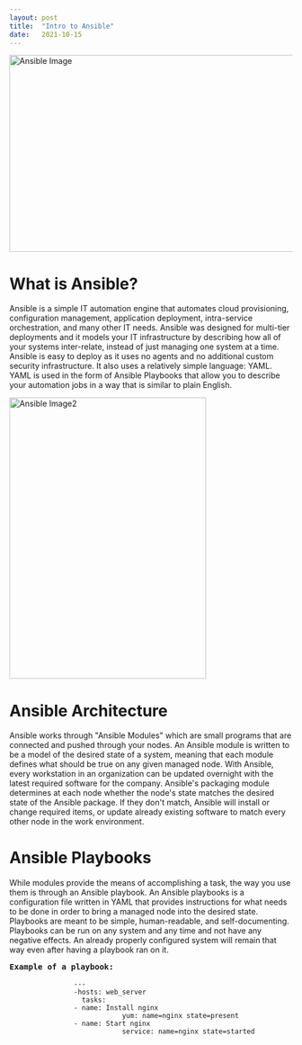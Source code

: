 ```yaml
---
layout: post
title:  "Intro to Ansible"
date:   2021-10-15 
---
```

<html>
<head>
<meta charset="utf-8">
<title>Intro to Ansible</title>
<style></style>
</head>
<body>
<img src="https://res.cloudinary.com/practicaldev/image/fetch/s--R56P3_c9--/c_imagga_scale,f_auto,fl_progressive,h_900,q_auto,w_1600/https://dev-to-uploads.s3.amazonaws.com/i/c819w2e2mue3j204clau.png" alt="Ansible Image" width="600" height="350">
    <h1><b>What is Ansible?</b></h1>
        <p>Ansible is a simple IT automation engine that automates cloud provisioning, configuration management, application deployment, intra-service orchestration, and many other IT needs. Ansible was designed for multi-tier deployments and it models your IT infrastructure by describing how all of your systems inter-relate, instead of just managing one system at a time. Ansible is easy to deploy as it uses no agents and no additional custom security infrastructure. It also uses a relatively simple language: YAML. YAML is used in the form of Ansible Playbooks that allow you to describe your automation jobs in a way that is similar to plain English.</p>
<img src="https://static.packt-cdn.com/products/9781789532937/graphics/7e14163e-3b40-42d5-849a-28ff355d8a98.png" alt="Ansible Image2" width="350" height="500">
    <h1><b>Ansible Architecture</b></h1>
        <p>Ansible works through "Ansible Modules" which are small programs that are connected and pushed through your nodes. An Ansible module is written to be a model of the desired state of a system, meaning that each module defines what should be true on any given managed node. With Ansible, every workstation in an organization can be updated overnight with the latest required software for the company. Ansible's packaging module determines at each node whether the node's state matches the desired state of the Ansible package. If they don't match, Ansible will install or change required items, or update already existing software to match every other node in the work environment. </p>
    <h1><b>Ansible Playbooks</b></h1>
        <p>While modules provide the means of accomplishing a task, the way you use them is through an Ansible playbook. An Ansible playbooks is a configuration file written in YAML that provides instructions for what needs to be done in order to bring a managed node into the desired state. Playbooks are meant to be simple, human-readable, and self-documenting. Playbooks can be run on any system and any time and not have any negative effects. An already properly configured system will remain that way even after having a playbook ran on it.</p>
        <pre><b>Example of a playbook:</b>
            <code>
                ---
                -hosts: web_server
                  tasks:
                - name: Install nginx
                            yum: name=nginx state=present
                - name: Start nginx
                            service: name=nginx state=started
            </code>
        </pre>
</body>
</html>